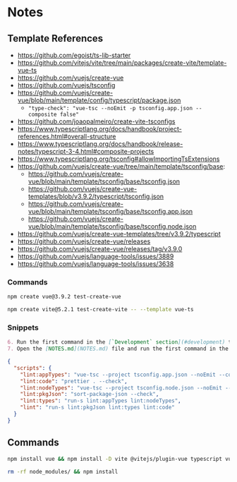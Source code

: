 # Notes

## Template References

- https://github.com/egoist/ts-lib-starter
- https://github.com/vitejs/vite/tree/main/packages/create-vite/template-vue-ts
- https://github.com/vuejs/create-vue
- https://github.com/vuejs/tsconfig
- https://github.com/vuejs/create-vue/blob/main/template/config/typescript/package.json
  - `"type-check": "vue-tsc --noEmit -p tsconfig.app.json --composite false"`
- https://github.com/joaopalmeiro/create-vite-tsconfigs
- https://www.typescriptlang.org/docs/handbook/project-references.html#overall-structure
- https://www.typescriptlang.org/docs/handbook/release-notes/typescript-3-4.html#composite-projects
- https://www.typescriptlang.org/tsconfig#allowImportingTsExtensions
- https://github.com/vuejs/create-vue/tree/main/template/tsconfig/base:
  - https://github.com/vuejs/create-vue/blob/main/template/tsconfig/base/tsconfig.json
  - https://github.com/vuejs/create-vue-templates/blob/v3.9.2/typescript/tsconfig.json
  - https://github.com/vuejs/create-vue/blob/main/template/tsconfig/base/tsconfig.app.json
  - https://github.com/vuejs/create-vue/blob/main/template/tsconfig/base/tsconfig.node.json
- https://github.com/vuejs/create-vue-templates/tree/v3.9.2/typescript
- https://github.com/vuejs/create-vue/releases
- https://github.com/vuejs/create-vue/releases/tag/v3.9.0
- https://github.com/vuejs/language-tools/issues/3889
- https://github.com/vuejs/language-tools/issues/3638

### Commands

```bash
npm create vue@3.9.2 test-create-vue
```

```bash
npm create vite@5.2.1 test-create-vite -- --template vue-ts
```

### Snippets

```markdown
6. Run the first command in the [`Development` section](#development) to install [Node.js](https://nodejs.org/en).
7. Open the [NOTES.md](NOTES.md) file and run the first command in the [`Commands` section](NOTES.md#commands) to install the base packages.
```

```json
{
  "scripts": {
    "lint:appTypes": "vue-tsc --project tsconfig.app.json --noEmit --composite false",
    "lint:code": "prettier . --check",
    "lint:nodeTypes": "vue-tsc --project tsconfig.node.json --noEmit --composite false",
    "lint:pkgJson": "sort-package-json --check",
    "lint:types": "run-s lint:appTypes lint:nodeTypes",
    "lint": "run-s lint:pkgJson lint:types lint:code"
  }
}
```

## Commands

```bash
npm install vue && npm install -D vite @vitejs/plugin-vue typescript vue-tsc create-vite-tsconfigs sort-package-json npm-run-all2 prettier
```

```bash
rm -rf node_modules/ && npm install
```
